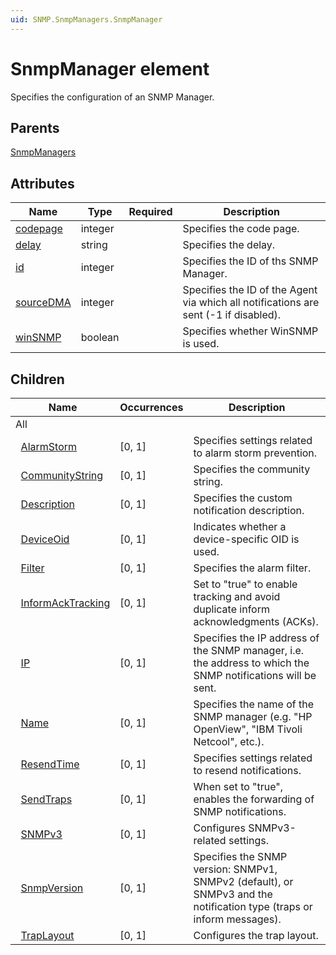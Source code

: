 ```yaml
---
uid: SNMP.SnmpManagers.SnmpManager
---
```


# SnmpManager element

Specifies the configuration of an SNMP Manager.

## Parents

[SnmpManagers](xref:SNMP.SnmpManagers)

## Attributes

| Name | Type | Required | Description |
| --- | --- | --- | --- |
| [codepage](xref:SNMP.SnmpManagers.SnmpManager-codepage) | integer |  | Specifies the code page. |
| [delay](xref:SNMP.SnmpManagers.SnmpManager-delay) | string |  | Specifies the delay. |
| [id](xref:SNMP.SnmpManagers.SnmpManager-id) | integer |  | Specifies the ID of ths SNMP Manager. |
| [sourceDMA](xref:SNMP.SnmpManagers.SnmpManager-sourceDMA) | integer |  | Specifies the ID of the Agent via which all notifications are sent (-1 if disabled). |
| [winSNMP](xref:SNMP.SnmpManagers.SnmpManager-winSNMP) | boolean |  | Specifies whether WinSNMP is used. |

## Children

| Name | Occurrences | Description |
| --- | --- | --- |
| All |  |  |
| &#160;&#160;[AlarmStorm](xref:SNMP.SnmpManagers.SnmpManager.AlarmStorm) | [0, 1] | Specifies settings related to alarm storm prevention. |
| &#160;&#160;[CommunityString](xref:SNMP.SnmpManagers.SnmpManager.CommunityString) | [0, 1] | Specifies the community string. |
| &#160;&#160;[Description](xref:SNMP.SnmpManagers.SnmpManager.Description) | [0, 1] | Specifies the custom notification description. |
| &#160;&#160;[DeviceOid](xref:SNMP.SnmpManagers.SnmpManager.DeviceOid) | [0, 1] | Indicates whether a device-specific OID is used. |
| &#160;&#160;[Filter](xref:SNMP.SnmpManagers.SnmpManager.Filter) | [0, 1] | Specifies the alarm filter. |
| &#160;&#160;[InformAckTracking](xref:SNMP.SnmpManagers.SnmpManager.InformAckTracking) | [0, 1] | Set to "true" to enable tracking and avoid duplicate inform acknowledgments (ACKs). |
| &#160;&#160;[IP](xref:SNMP.SnmpManagers.SnmpManager.IP) | [0, 1] | Specifies the IP address of the SNMP manager, i.e. the address to which the SNMP notifications will be sent. |
| &#160;&#160;[Name](xref:SNMP.SnmpManagers.SnmpManager.Name) | [0, 1] | Specifies the name of the SNMP manager (e.g. "HP OpenView", "IBM Tivoli Netcool", etc.). |
| &#160;&#160;[ResendTime](xref:SNMP.SnmpManagers.SnmpManager.ResendTime) | [0, 1] | Specifies settings related to resend notifications. |
| &#160;&#160;[SendTraps](xref:SNMP.SnmpManagers.SnmpManager.SendTraps) | [0, 1] | When set to "true", enables the forwarding of SNMP notifications. |
| &#160;&#160;[SNMPv3](xref:SNMP.SnmpManagers.SnmpManager.SNMPv3) | [0, 1] | Configures SNMPv3-related settings. |
| &#160;&#160;[SnmpVersion](xref:SNMP.SnmpManagers.SnmpManager.SnmpVersion) | [0, 1] | Specifies the SNMP version: SNMPv1, SNMPv2 (default), or SNMPv3 and the notification type (traps or inform messages). |
| &#160;&#160;[TrapLayout](xref:SNMP.SnmpManagers.SnmpManager.TrapLayout) | [0, 1] | Configures the trap layout. |
